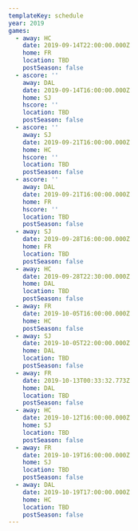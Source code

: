 ```yaml
---
templateKey: schedule
year: 2019
games:
  - away: HC
    date: 2019-09-14T22:00:00.000Z
    home: FR
    location: TBD
    postSeason: false
  - ascore: ''
    away: DAL
    date: 2019-09-14T16:00:00.000Z
    home: SJ
    hscore: ''
    location: TBD
    postSeason: false
  - ascore: ''
    away: SJ
    date: 2019-09-21T16:00:00.000Z
    home: HC
    hscore: ''
    location: TBD
    postSeason: false
  - ascore: ''
    away: DAL
    date: 2019-09-21T16:00:00.000Z
    home: FR
    hscore: ''
    location: TBD
    postSeason: false
  - away: SJ
    date: 2019-09-28T16:00:00.000Z
    home: FR
    location: TBD
    postSeason: false
  - away: HC
    date: 2019-09-28T22:30:00.000Z
    home: DAL
    location: TBD
    postSeason: false
  - away: FR
    date: 2019-10-05T16:00:00.000Z
    home: HC
    postSeason: false
  - away: SJ
    date: 2019-10-05T22:00:00.000Z
    home: DAL
    location: TBD
    postSeason: false
  - away: FR
    date: 2019-10-13T00:33:32.773Z
    home: DAL
    location: TBD
    postSeason: false
  - away: HC
    date: 2019-10-12T16:00:00.000Z
    home: SJ
    location: TBD
    postSeason: false
  - away: FR
    date: 2019-10-19T16:00:00.000Z
    home: SJ
    location: TBD
    postSeason: false
  - away: DAL
    date: 2019-10-19T17:00:00.000Z
    home: HC
    location: TBD
    postSeason: false
---
```

